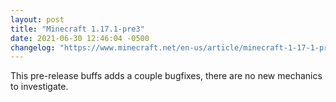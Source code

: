 ```yaml
---
layout: post
title: "Minecraft 1.17.1-pre3"
date: 2021-06-30 12:46:04 -0500
changelog: "https://www.minecraft.net/en-us/article/minecraft-1-17-1-pre-release-2"
---
```


This pre-release buffs adds a couple bugfixes, there are no new mechanics to investigate.


